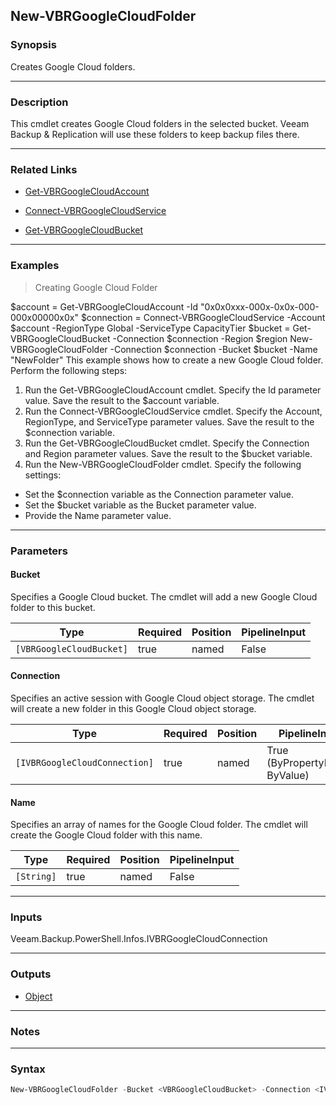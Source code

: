 New-VBRGoogleCloudFolder
------------------------

### Synopsis
Creates Google Cloud folders.

---

### Description

This cmdlet creates Google Cloud folders in the selected bucket. Veeam Backup & Replication will use these folders to keep backup files there.

---

### Related Links
* [Get-VBRGoogleCloudAccount](Get-VBRGoogleCloudAccount)

* [Connect-VBRGoogleCloudService](Connect-VBRGoogleCloudService)

* [Get-VBRGoogleCloudBucket](Get-VBRGoogleCloudBucket)

---

### Examples
> Creating Google Cloud Folder

$account = Get-VBRGoogleCloudAccount -Id "0x0x0xxx-000x-0x0x-000-000x00000x0x"
$connection = Connect-VBRGoogleCloudService -Account $account -RegionType Global -ServiceType CapacityTier
$bucket = Get-VBRGoogleCloudBucket -Connection $connection -Region $region
New-VBRGoogleCloudFolder -Connection $connection -Bucket $bucket -Name "NewFolder"
This example shows how to create a new Google Cloud folder.
Perform the following steps:
1. Run the Get-VBRGoogleCloudAccount cmdlet. Specify the Id parameter value. Save the result to the $account variable.
2. Run the Connect-VBRGoogleCloudService cmdlet. Specify the Account, RegionType, and ServiceType parameter values. Save the result to the $connection variable.
3. Run the Get-VBRGoogleCloudBucket cmdlet. Specify the Connection and Region parameter values. Save the result to the $bucket variable.
4. Run the New-VBRGoogleCloudFolder cmdlet. Specify the following settings:
- Set the $connection variable as the Connection parameter value.
- Set the $bucket variable as the Bucket parameter value.
- Provide the Name parameter value.

---

### Parameters
#### **Bucket**
Specifies a Google Cloud bucket. The cmdlet will add a new Google Cloud folder to this bucket.

|Type                    |Required|Position|PipelineInput|
|------------------------|--------|--------|-------------|
|`[VBRGoogleCloudBucket]`|true    |named   |False        |

#### **Connection**
Specifies an active session with Google Cloud object storage. The cmdlet will create a new folder in this Google Cloud object storage.

|Type                         |Required|Position|PipelineInput                 |
|-----------------------------|--------|--------|------------------------------|
|`[IVBRGoogleCloudConnection]`|true    |named   |True (ByPropertyName, ByValue)|

#### **Name**
Specifies an array of names for the Google Cloud folder. The cmdlet will create the Google Cloud folder with this name.

|Type      |Required|Position|PipelineInput|
|----------|--------|--------|-------------|
|`[String]`|true    |named   |False        |

---

### Inputs
Veeam.Backup.PowerShell.Infos.IVBRGoogleCloudConnection

---

### Outputs
* [Object](https://learn.microsoft.com/en-us/dotnet/api/System.Object)

---

### Notes

---

### Syntax
```PowerShell
New-VBRGoogleCloudFolder -Bucket <VBRGoogleCloudBucket> -Connection <IVBRGoogleCloudConnection> -Name <String> [<CommonParameters>]
```
